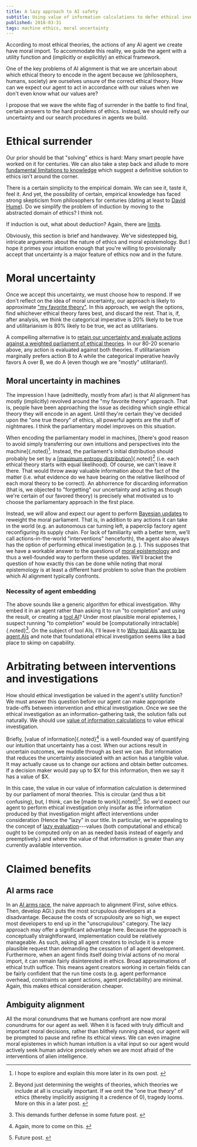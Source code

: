 ```yaml
---
title: A lazy approach to AI safety
subtitle: Using value of information calculations to defer ethical investigation
published: 2018-03-31
tags: machine ethics, moral uncertainty
---
```


According to most ethical theories, the actions of any AI agent we create have moral import. To accommodate this reality, we guide the agent with a utility function and (implicitly or explicitly) an ethical framework.

One of the key problems of AI alignment is that we are uncertain about which ethical theory to encode in the agent because we (philosophers, humans, society) are ourselves unsure of the correct ethical theory. How can we expect our agent to act in accordance with our values when we don't even know what our values are?

I propose that we wave the white flag of surrender in the battle to find final, certain answers to the hard problems of ethics. Instead, we should reify our uncertainty and our search procedures in agents we build.

<!--more-->

# Ethical surrender

Our prior should be that "solving" ethics is hard: Many smart people have worked on it for centuries. We can also take a step back and allude to more [fundamental limitations to knowledge](https://plato.stanford.edu/entries/skepticism/) which suggest a definitive solution to ethics isn't around the corner.

There is a certain simplicity to the empirical domain. We can see it, taste it, feel it. And yet, the possibility of certain, empirical knowledge has faced strong skepticism from philosophers for centuries (dating at least to [David Hume](https://plato.stanford.edu/entries/induction-problem/)). Do we simplify the problem of induction by moving to the abstracted domain of ethics? I think not.

If induction is out, what about deduction? Again, there are [limits](https://plato.stanford.edu/entries/goedel-incompleteness/).

Obviously, this section is brief and handwavey. We've sidestepped big, intricate arguments about the nature of ethics and moral epistemology. But I hope it primes your intuition enough that you're willing to provisionally accept that uncertainty is a major feature of ethics now and in the future.

# Moral uncertainty

Once we accept this uncertainty, we must choose how to respond. If we don't reflect on the idea of moral uncertainty, our approach is likely to approximate ["my favorite theory"](http://johanegustafsson.net/papers/in-defence-of-my-favourite-theory.pdf). In this approach, we weigh the options, find whichever ethical theory fares best, and discard the rest. That is, if, after analysis, we think the categorical imperative is 20% likely to be true and utilitarianism is 80% likely to be true, we act as utilitarians.

A compelling alternative is to [retain our uncertainty and evaluate actions against a weighted parliament of ethical theories](http://www.overcomingbias.com/2009/01/moral-uncertainty-towards-a-solution.html). In our 80-20 scenario above, any action is evaluated against both theories. If utilitarianism marginally prefers action B to A while the categorical imperative heavily favors A over B, we do A (even though we are "mostly" utilitarian!).

## Moral uncertainty in machines

The impression I have (admittedly, mostly from afar) is that AI alignment has mostly (implicitly) revolved around the "my favorite theory" approach. That is, people have been approaching the issue as deciding which single ethical theory they will encode in an agent. Until they're certain they've decided upon the "one true theory" of ethics, all powerful agents are the stuff of nightmares. I think the parliamentary model improves on this situation.

When encoding the parliamentary model in machines, [there's good reason to avoid simply transferring our own intuitions and perspectives into the machine]{.noted}[^max-ent]. Instead, the parliament's initial distribution should probably be set by a [[maximum entropy distribution](https://en.wikipedia.org/wiki/Maximum_entropy_probability_distribution)]{.noted}[^bootstrap] (i.e. each ethical theory starts with equal likelihood). Of course, we can't leave it there. That would throw away valuable information about the fact of the matter (i.e. what evidence do we have bearing on the relative likelihood of each moral theory to be correct). An abhorrence for discarding information (that is, we objected to "forgetting" our uncertainty and acting as though we're certain of our favored theory) is precisely what motivated us to choose the parliamentary approach in the first place.

Instead, we will allow and expect our agent to perform [Bayesian updates](https://en.wikipedia.org/wiki/Bayes%27_theorem) to reweight the moral parliament. That is, in addition to any actions it can take in the world (e.g. an autonomous car turning left, a paperclip factory agent reconfiguring its supply chain. For lack of familiarity with a better term, we'll call actions-in-the-world "interventions" henceforth), the agent also always has the option of performing ethical investigation (e.g. ). This supposes that we have a workable answer to the questions of [moral epistemology](https://plato.stanford.edu/entries/moral-epistemology/) and thus a well-founded way to perform these updates. We'll bracket the question of how exactly this can be done while noting that moral epistemology is at least a different hard problem to solve than the problem which AI alignment typically confronts.

### Necessity of agent embedding

The above sounds like a generic algorithm for ethical investigation. Why embed it in an agent rather than asking it to run "to completion" and using the result, or creating a [tool AI](https://www.lesswrong.com/posts/6SGqkCgHuNr7d4yJm/thoughts-on-the-singularity-institute-si)? Under most plausible moral epistemes, I suspect running "to completion" would be [computationally intractable]{.noted}[^intractable]. On the subject of tool AIs, I'll leave it to [Why tool AIs want to be agent AIs](https://www.gwern.net/Tool-AI) and note that foundational ethical investigation seems like a bad place to skimp on capability.

# Arbitrating between interventions and investigations

How should ethical investigation be valued in the agent's utility function? We must answer this question before our agent can make appropriate trade-offs between intervention and ethical investigation. Once we see the ethical investigation as an information-gathering task, the solution falls out naturally. We should use [value of information calculations](https://en.wikipedia.org/wiki/Value_of_information) to value ethical investigation.

Briefly, [value of information]{.noted}[^voi] is a well-founded way of quantifying our intuition that uncertainty has a cost. When our actions result in uncertain outcomes, we muddle through as best we can. But information that reduces the uncertainty associated with an action has a tangible value. It may actually cause us to change our actions and obtain better outcomes. If a decision maker would pay up to $X for this information, then we say it has a value of $X.

In this case, the value in our value of information calculation is determined by our parliament of moral theories. This is circular (and thus a bit confusing), but, I think, can be [made to work]{.noted}[^circular]. So we'd expect our agent to perform ethical investigation only insofar as the information produced by that investigation might affect interventions under consideration (Hence the "lazy" in our title. In particular, we're appealing to the concept of [lazy evaluation](https://en.wikipedia.org/wiki/Lazy_evaluation)---values (both computational and ethical) ought to be computed only on an as needed basis instead of eagerly and preemptively.) and where the value of that information is greater than any currently available intervention.

# Claimed benefits

## AI arms race

In an [AI arms race](https://www.fhi.ox.ac.uk/wp-content/uploads/Racing-to-the-precipice-a-model-of-artificial-intelligence-development.pdf), the naive approach to alignment (First, solve ethics. Then, develop AGI.) puts the most scrupulous developers at a disadvantage. Because the costs of scrupulosity are so high, we expect most developers to end up in the "unscrupulous" category. The lazy approach may offer a significant advantage here. Because the approach is conceptually straightforward, implementation could be relatively manageable. As such, asking all agent creators to include it is a more plausible request than demanding the cessation of all agent development. Furthermore, when an agent finds itself doing trivial actions of no moral import, it can remain fairly disinterested in ethics. Broad approximations of ethical truth suffice. This means agent creators working in certain fields can be fairly confident that the run time costs (e.g. agent performance overhead, constraints on agent actions, agent predictability) are minimal. Again, this makes ethical consideration cheaper.

## Ambiguity alignment

All the moral conundrums that we humans confront are now moral conundrums for our agent as well. When it is faced with truly difficult and important moral decisions, rather than blithely running ahead, our agent will be prompted to pause and refine its ethical views. We can even imagine moral epistemes in which human intuition is a vital input so our agent would actively seek human advice precisely when we are most afraid of the interventions of alien intelligence.

[^bootstrap]: Beyond just determining the weights of theories, which theories we include at all is crucially important. If we omit the "one true theory" of ethics (thereby implicitly assigning it a credence of 0), tragedy looms. More on this in a later post. <!-- TODO -->
[^max-ent]: I hope to explore and explain this more later in its own post. <!-- TODO -->
[^voi]: Again, more to come on this. <!-- TODO -->
[^intractable]: This demands further defense in some future post. <!-- TODO -->
[^circular]: Future post. <!-- TODO -->
